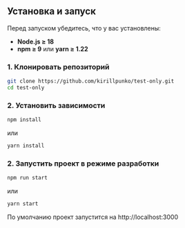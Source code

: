 ## Установка и запуск

Перед запуском убедитесь, что у вас установлены:

- **Node.js ≥ 18**
- **npm ≥ 9** или **yarn ≥ 1.22**

### 1. Клонировать репозиторий

```bash
git clone https://github.com/kirillpunko/test-only.git
cd test-only
```

### 2. Установить зависимости

```bash
npm install
```

или

```bash
yarn install
```

### 2. Запустить проект в режиме разработки

```bash
npm run start
```

или

```bash
yarn start
```

По умолчанию проект запустится на http://localhost:3000
